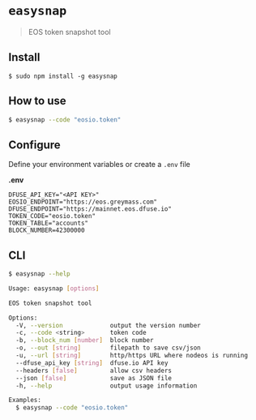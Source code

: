 # `easysnap`

> EOS token snapshot tool

## Install

```
$ sudo npm install -g easysnap
```

## How to use

```bash
$ easysnap --code "eosio.token"
```

## Configure

Define your environment variables or create a `.env` file

**.env**

```env
DFUSE_API_KEY="<API KEY>"
EOSIO_ENDPOINT="https://eos.greymass.com"
DFUSE_ENDPOINT="https://mainnet.eos.dfuse.io"
TOKEN_CODE="eosio.token"
TOKEN_TABLE="accounts"
BLOCK_NUMBER=42300000
```

## CLI

```bash
$ easysnap --help

Usage: easysnap [options]

EOS token snapshot tool

Options:
  -V, --version             output the version number
  -c, --code <string>       token code
  -b, --block_num [number]  block number
  -o, --out [string]        filepath to save csv/json
  -u, --url [string]        http/https URL where nodeos is running
  --dfuse_api_key [string]  dfuse.io API key
  --headers [false]         allow csv headers
  --json [false]            save as JSON file
  -h, --help                output usage information

Examples:
  $ easysnap --code "eosio.token"
```